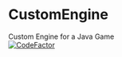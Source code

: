 # CustomEngine
Custom Engine for a Java Game  
[![CodeFactor](https://www.codefactor.io/repository/github/bloc97/customengine/badge)](https://www.codefactor.io/repository/github/bloc97/customengine)
